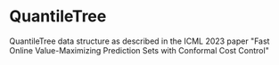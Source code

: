 # QuantileTree
QuantileTree data structure as described in the ICML 2023 paper "Fast Online Value-Maximizing Prediction Sets with Conformal Cost Control"

